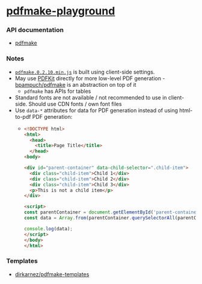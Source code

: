 [pdfmake-playground](https://dirkarnez.github.io/pdfmake-playground/)
=====================================================================
### API documentation
- [pdfmake](https://pdfmake.github.io/docs/)

### Notes
- [`pdfmake.0.2.10.min.js`](pdfmake.0.2.10.min.js) is built using client-side settings.
- May use [PDFKit](https://pdfkit.org/) directly for more low-level PDF generation - [bpampuch/pdfmake](https://github.com/bpampuch/pdfmake) is an abstraction on top of it
  - `pdfmake` has APIs for tables
- Standard fonts are not available / not recommended to use in client-side. Should use CDN fonts / own font files
- Use `data-*` attributes for data for PDF generation instead of using html-to-pdf PDF generation:
  - ```html
    <!DOCTYPE html>
    <html>
      <head>
        <title>Page Title</title>
      </head>
    <body>
    
    <div id="parent-container" data-child-selector=".child-item">
      <div class="child-item">Child 1</div>
      <div class="child-item">Child 2</div>
      <div class="child-item">Child 3</div>
      <p>This is not a child item</p>
    </div>
    
    <script>
    const parentContainer = document.getElementById('parent-container');
    const data = Array.from(parentContainer.querySelectorAll(parentContainer.dataset.childSelector)).map(item => item.innerText);
    
    console.log(data);
    </script>
    </body>
    </html>
    ```
### Templates
- [dirkarnez/pdfmake-templates](https://github.com/dirkarnez/pdfmake-templates)
